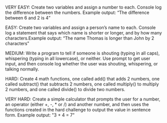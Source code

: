 VERY EASY: Create two variables and assign a number to each. Console log the difference between the numbers. Example output: “The difference between 6 and 2 is 4”

EASY: Create two variables and assign a person’s name to each. Console log a statement that says which name is shorter or longer, and by how many characters.Example output: “The name Thomas is longer than John by 2 characters”

MEDIUM: Write a program to tell if someone is shouting (typing in all caps), whispering (typing in all lowercase), or neither. Use prompt to get user input, and then console log whether the user was shouting, whispering, or talking normally.

HARD: Create 4 math functions, one called add() that adds 2 numbers, one called subtract() that subtracts 2 numbers, one called multiply() to multiply 2 numbers, and one called divide() to divide two numbers.

VERY HARD: Create a simple calculator that prompts the user for a number, an operator (either +, -, \* or /) and another number, and then uses the functions created in the hard challenge to output the value in sentence form. Example output: "3 + 4 = 7"
